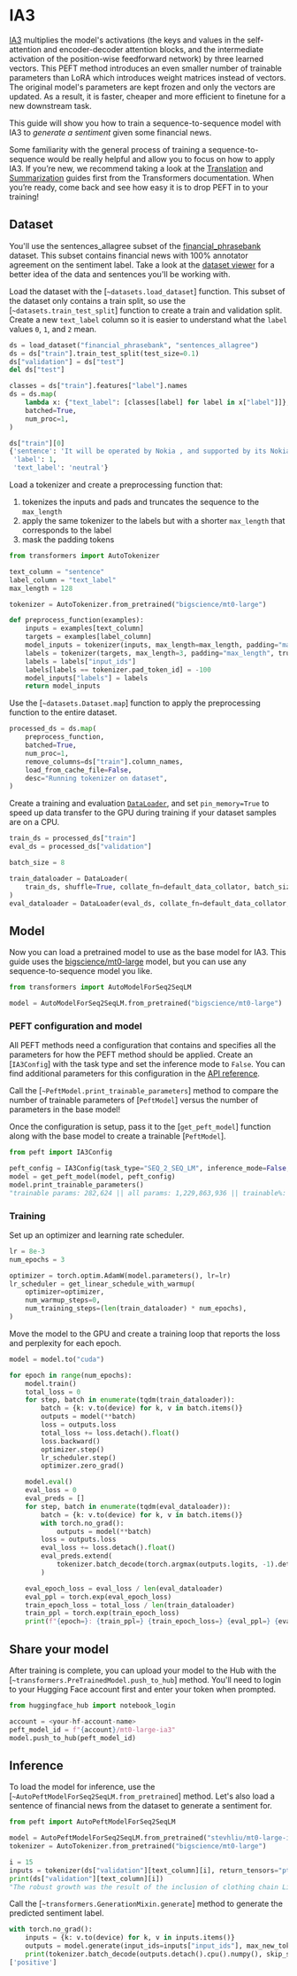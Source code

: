 <!--Copyright 2024 The HuggingFace Team. All rights reserved.

Licensed under the Apache License, Version 2.0 (the "License"); you may not use this file except in compliance with
the License. You may obtain a copy of the License at

http://www.apache.org/licenses/LICENSE-2.0

Unless required by applicable law or agreed to in writing, software distributed under the License is distributed on
an "AS IS" BASIS, WITHOUT WARRANTIES OR CONDITIONS OF ANY KIND, either express or implied. See the License for the
specific language governing permissions and limitations under the License.

⚠️ Note that this file is in Markdown but contain specific syntax for our doc-builder (similar to MDX) that may not be
rendered properly in your Markdown viewer.

-->

# IA3

[IA3](../conceptual_guides/ia3) multiplies the model's activations (the keys and values in the self-attention and encoder-decoder attention blocks, and the intermediate activation of the position-wise feedforward network) by three learned vectors. This PEFT method introduces an even smaller number of trainable parameters than LoRA which introduces weight matrices instead of vectors. The original model's parameters are kept frozen and only the vectors are updated. As a result, it is faster, cheaper and more efficient to finetune for a new downstream task.

This guide will show you how to train a sequence-to-sequence model with IA3 to *generate a sentiment* given some financial news.

<Tip>

Some familiarity with the general process of training a sequence-to-sequence would be really helpful and allow you to focus on how to apply IA3. If you’re new, we recommend taking a look at the [Translation](https://huggingface.co/docs/transformers/tasks/translation) and [Summarization](https://huggingface.co/docs/transformers/tasks/summarization) guides first from the Transformers documentation. When you’re ready, come back and see how easy it is to drop PEFT in to your training!

</Tip>

## Dataset

You'll use the sentences_allagree subset of the [financial_phrasebank](https://huggingface.co/datasets/financial_phrasebank) dataset. This subset contains financial news with 100% annotator agreement on the sentiment label. Take a look at the [dataset viewer](https://huggingface.co/datasets/financial_phrasebank/viewer/sentences_allagree) for a better idea of the data and sentences you'll be working with.

Load the dataset with the [`~datasets.load_dataset`] function. This subset of the dataset only contains a train split, so use the [`~datasets.train_test_split`] function to create a train and validation split. Create a new `text_label` column so it is easier to understand what the `label` values `0`, `1`, and `2` mean.

```py
ds = load_dataset("financial_phrasebank", "sentences_allagree")
ds = ds["train"].train_test_split(test_size=0.1)
ds["validation"] = ds["test"]
del ds["test"]

classes = ds["train"].features["label"].names
ds = ds.map(
    lambda x: {"text_label": [classes[label] for label in x["label"]]},
    batched=True,
    num_proc=1,
)

ds["train"][0]
{'sentence': 'It will be operated by Nokia , and supported by its Nokia NetAct network and service management system .',
 'label': 1,
 'text_label': 'neutral'}
```

Load a tokenizer and create a preprocessing function that:

1. tokenizes the inputs and pads and truncates the sequence to the `max_length`
2. apply the same tokenizer to the labels but with a shorter `max_length` that corresponds to the label
3. mask the padding tokens

```py
from transformers import AutoTokenizer

text_column = "sentence"
label_column = "text_label"
max_length = 128

tokenizer = AutoTokenizer.from_pretrained("bigscience/mt0-large")

def preprocess_function(examples):
    inputs = examples[text_column]
    targets = examples[label_column]
    model_inputs = tokenizer(inputs, max_length=max_length, padding="max_length", truncation=True, return_tensors="pt")
    labels = tokenizer(targets, max_length=3, padding="max_length", truncation=True, return_tensors="pt")
    labels = labels["input_ids"]
    labels[labels == tokenizer.pad_token_id] = -100
    model_inputs["labels"] = labels
    return model_inputs
```

Use the [`~datasets.Dataset.map`] function to apply the preprocessing function to the entire dataset.

```py
processed_ds = ds.map(
    preprocess_function,
    batched=True,
    num_proc=1,
    remove_columns=ds["train"].column_names,
    load_from_cache_file=False,
    desc="Running tokenizer on dataset",
)
```

Create a training and evaluation [`DataLoader`](https://pytorch.org/docs/stable/data.html#torch.utils.data.DataLoader), and set `pin_memory=True` to speed up data transfer to the GPU during training if your dataset samples are on a CPU.

```py
train_ds = processed_ds["train"]
eval_ds = processed_ds["validation"]

batch_size = 8

train_dataloader = DataLoader(
    train_ds, shuffle=True, collate_fn=default_data_collator, batch_size=batch_size, pin_memory=True
)
eval_dataloader = DataLoader(eval_ds, collate_fn=default_data_collator, batch_size=batch_size, pin_memory=True)
```

## Model

Now you can load a pretrained model to use as the base model for IA3. This guide uses the [bigscience/mt0-large](https://huggingface.co/bigscience/mt0-large) model, but you can use any sequence-to-sequence model you like.

```py
from transformers import AutoModelForSeq2SeqLM

model = AutoModelForSeq2SeqLM.from_pretrained("bigscience/mt0-large")
```

### PEFT configuration and model

All PEFT methods need a configuration that contains and specifies all the parameters for how the PEFT method should be applied. Create an [`IA3Config`] with the task type and set the inference mode to `False`. You can find additional parameters for this configuration in the [API reference](../package_reference/ia3#ia3config).

<Tip>

Call the [`~PeftModel.print_trainable_parameters`] method to compare the number of trainable parameters of [`PeftModel`] versus the number of parameters in the base model!

</Tip>

Once the configuration is setup, pass it to the [`get_peft_model`] function along with the base model to create a trainable [`PeftModel`].

```py
from peft import IA3Config

peft_config = IA3Config(task_type="SEQ_2_SEQ_LM", inference_mode=False, feedforward_modules=[])
model = get_peft_model(model, peft_config)
model.print_trainable_parameters()
"trainable params: 282,624 || all params: 1,229,863,936 || trainable%: 0.022980103060766553"
```

### Training

Set up an optimizer and learning rate scheduler.

```py
lr = 8e-3
num_epochs = 3

optimizer = torch.optim.AdamW(model.parameters(), lr=lr)
lr_scheduler = get_linear_schedule_with_warmup(
    optimizer=optimizer,
    num_warmup_steps=0,
    num_training_steps=(len(train_dataloader) * num_epochs),
)
```

Move the model to the GPU and create a training loop that reports the loss and perplexity for each epoch.

```py
model = model.to("cuda")

for epoch in range(num_epochs):
    model.train()
    total_loss = 0
    for step, batch in enumerate(tqdm(train_dataloader)):
        batch = {k: v.to(device) for k, v in batch.items()}
        outputs = model(**batch)
        loss = outputs.loss
        total_loss += loss.detach().float()
        loss.backward()
        optimizer.step()
        lr_scheduler.step()
        optimizer.zero_grad()

    model.eval()
    eval_loss = 0
    eval_preds = []
    for step, batch in enumerate(tqdm(eval_dataloader)):
        batch = {k: v.to(device) for k, v in batch.items()}
        with torch.no_grad():
            outputs = model(**batch)
        loss = outputs.loss
        eval_loss += loss.detach().float()
        eval_preds.extend(
            tokenizer.batch_decode(torch.argmax(outputs.logits, -1).detach().cpu().numpy(), skip_special_tokens=True)
        )

    eval_epoch_loss = eval_loss / len(eval_dataloader)
    eval_ppl = torch.exp(eval_epoch_loss)
    train_epoch_loss = total_loss / len(train_dataloader)
    train_ppl = torch.exp(train_epoch_loss)
    print(f"{epoch=}: {train_ppl=} {train_epoch_loss=} {eval_ppl=} {eval_epoch_loss=}")
```

## Share your model

After training is complete, you can upload your model to the Hub with the [`~transformers.PreTrainedModel.push_to_hub`] method. You'll need to login to your Hugging Face account first and enter your token when prompted.

```py
from huggingface_hub import notebook_login

account = <your-hf-account-name>
peft_model_id = f"{account}/mt0-large-ia3"
model.push_to_hub(peft_model_id)
```

## Inference

To load the model for inference, use the [`~AutoPeftModelForSeq2SeqLM.from_pretrained`] method. Let's also load a sentence of financial news from the dataset to generate a sentiment for.

```py
from peft import AutoPeftModelForSeq2SeqLM

model = AutoPeftModelForSeq2SeqLM.from_pretrained("stevhliu/mt0-large-ia3").to("cuda")
tokenizer = AutoTokenizer.from_pretrained("bigscience/mt0-large")

i = 15
inputs = tokenizer(ds["validation"][text_column][i], return_tensors="pt")
print(ds["validation"][text_column][i])
"The robust growth was the result of the inclusion of clothing chain Lindex in the Group in December 2007 ."
```

Call the [`~transformers.GenerationMixin.generate`] method to generate the predicted sentiment label.

```py
with torch.no_grad():
    inputs = {k: v.to(device) for k, v in inputs.items()}
    outputs = model.generate(input_ids=inputs["input_ids"], max_new_tokens=10)
    print(tokenizer.batch_decode(outputs.detach().cpu().numpy(), skip_special_tokens=True))
['positive']
```
